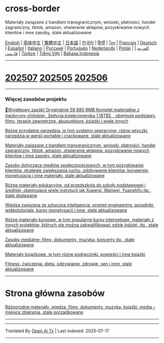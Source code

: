 # cross-border
Materiały związane z handlem transgranicznym, wnioski, płatności, handel zagraniczny, tiktok, amazon, otwieranie sklepów, pozyskiwanie nowych klientów i inne zasoby, stale aktualizowane

[English](https://openaitx.github.io/view.html?user=mswnlz&project=cross-border&lang=en) | [简体中文](https://openaitx.github.io/view.html?user=mswnlz&project=cross-border&lang=zh-CN) | [繁體中文](https://openaitx.github.io/view.html?user=mswnlz&project=cross-border&lang=zh-TW) | [日本語](https://openaitx.github.io/view.html?user=mswnlz&project=cross-border&lang=ja) | [한국어](https://openaitx.github.io/view.html?user=mswnlz&project=cross-border&lang=ko) | [हिन्दी](https://openaitx.github.io/view.html?user=mswnlz&project=cross-border&lang=hi) | [ไทย](https://openaitx.github.io/view.html?user=mswnlz&project=cross-border&lang=th) | [Français](https://openaitx.github.io/view.html?user=mswnlz&project=cross-border&lang=fr) | [Deutsch](https://openaitx.github.io/view.html?user=mswnlz&project=cross-border&lang=de) | [Español](https://openaitx.github.io/view.html?user=mswnlz&project=cross-border&lang=es) | [Italiano](https://openaitx.github.io/view.html?user=mswnlz&project=cross-border&lang=it) | [Русский](https://openaitx.github.io/view.html?user=mswnlz&project=cross-border&lang=ru) | [Português](https://openaitx.github.io/view.html?user=mswnlz&project=cross-border&lang=pt) | [Nederlands](https://openaitx.github.io/view.html?user=mswnlz&project=cross-border&lang=nl) | [Polski](https://openaitx.github.io/view.html?user=mswnlz&project=cross-border&lang=pl) | [العربية](https://openaitx.github.io/view.html?user=mswnlz&project=cross-border&lang=ar) | [فارسی](https://openaitx.github.io/view.html?user=mswnlz&project=cross-border&lang=fa) | [Türkçe](https://openaitx.github.io/view.html?user=mswnlz&project=cross-border&lang=tr) | [Tiếng Việt](https://openaitx.github.io/view.html?user=mswnlz&project=cross-border&lang=vi) | [Bahasa Indonesia](https://openaitx.github.io/view.html?user=mswnlz&project=cross-border&lang=id)

------------
# [202507](https://raw.githubusercontent.com/mswnlz/cross-border/main/202507.md) [202505](https://raw.githubusercontent.com/mswnlz/cross-border/main/202505.md) [202506](https://raw.githubusercontent.com/mswnlz/cross-border/main/202506.md)



---------------
### Więcej zasobów projektu

[🎁Wyjątkowy zasób! Oryginalnie 59 880 RMB Komplet materiałów z medycyny chińskiej 【edycja kolekcjonerska 1.18TB】, obejmuje podstawy, filmy, terapie zewnętrzne, akupunkturę, książki i wiele innych](https://github.com/mswnlz/chinese-traditional)

[Różne przydatne narzędzia, w tym systemy operacyjne, różne wtyczki, narzędzia w wersji portable i crackowane, stale aktualizowane](https://github.com/mswnlz/tools)


[Materiały związane z handlem transgranicznym, wnioski, płatności, handel zagraniczny, tiktok, amazon, otwieranie sklepów, pozyskiwanie nowych klientów i inne zasoby, stale aktualizowane](https://github.com/mswnlz/cross-border)

[Zasoby dotyczące mediów społecznościowych, w tym pozyskiwanie klientów, strategie zwiększania ruchu, zdobywanie klientów, konwersje, monetyzacja i inne materiały, stale aktualizowane](https://github.com/mswnlz/self-media)

[Różne materiały edukacyjne, od przedszkola do szkoły podstawowej i średniej, obejmujące wiele instytucji jak Xueersi, Wanwei, Yuanshifu itp., stale dodawane](https://github.com/mswnlz/edu-knowlege)

[Wiedza związana ze sztuczną inteligencją, prompt engineering, poradniki, wideotutoriale, kursy monetyzacji i inne, stale aktualizowane](https://github.com/mswnlz/AIknowledge)

[Różne materiały kursowe, w tym popularne kursy internetowe, materiały z innych projektów, których nie można zakwalifikować gdzie indziej, itp., stale aktualizowane](https://github.com/mswnlz/curriculum)

[Zasoby medialne: filmy, dokumenty, muzyka, koncerty itp., stale aktualizowane](https://github.com/mswnlz/movies)

[Materiały książkowe, w tym różne podręczniki, powieści i inne książki](https://github.com/mswnlz/book)

[Fitness, ćwiczenia, dieta, odżywianie, zdrowie, sen i inne, stale aktualizowane](https://github.com/mswnlz/healthy)



---------------

# Strona główna zasobów
[Różnorodne materiały, wiedza, filmy, dokumenty, muzyka, książki, media – miejsce zbierania, stale porządkowane](https://github.com/mswnlz)

---------------


---

Tranlated By [Open Ai Tx](https://github.com/OpenAiTx/OpenAiTx) | Last indexed: 2025-07-17

---